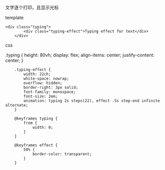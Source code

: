 文字逐个打印，且显示光标

template

    <div class="typing">
			<div class="typing-effect">Typing effect for text</div>
		</div>
    
css

  .typing {
			height: 80vh;
			display: flex;
			align-items: center;
			justify-content: center;
		}

		.typing-effect {
			width: 22ch;
			white-space: nowrap;
			overflow: hidden;
			border-right: 3px solid;
			font-family: monospace;
			font-size: 2em;
			animation: typing 2s steps(22), effect .5s step-end infinite alternate;
		}

		@keyframes typing {
			from {
				width: 0;
			}
		}

		@keyframes effect {
			50% {
				border-color: transparent;
			}
		}
